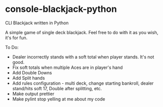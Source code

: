 # console-blackjack-python
CLI Blackjack written in Python

A simple game of single deck blackjack.
Feel free to do with it as you wish, it's for fun.

To Do:
* Dealer incorrectly stands with a soft total when player stands. It's not good.
* Fix soft totals when multiple Aces are in player's hand
* Add Double Downs
* Add Split hands
* Add rules configuration - multi deck, change starting bankroll, dealer stand/hits soft 17, Double after splitting, etc.
* Make output prettier
* Make pylint stop yelling at me about my code
